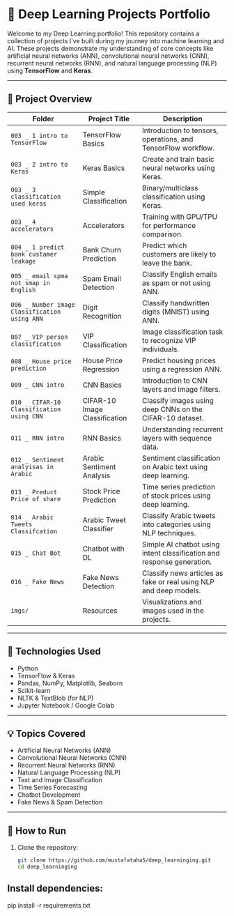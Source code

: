 # 🧠 Deep Learning Projects Portfolio

Welcome to my Deep Learning portfolio! This repository contains a collection of projects I've built during my journey into machine learning and AI. These projects demonstrate my understanding of core concepts like artificial neural networks (ANN), convolutional neural networks (CNN), recurrent neural networks (RNN), and natural language processing (NLP) using **TensorFlow** and **Keras**.

---

## 📁 Project Overview

| Folder | Project Title | Description |
|--------|----------------|-------------|
| `003 _ 1 intro to TensorFlow` | TensorFlow Basics | Introduction to tensors, operations, and TensorFlow workflow. |
| `003 _ 2 intro to Keras` | Keras Basics | Create and train basic neural networks using Keras. |
| `003 _ 3 classification used keras` | Simple Classification | Binary/multiclass classification using Keras. |
| `003 _ 4 accelerators` | Accelerators | Training with GPU/TPU for performance comparison. |
| `004 _ 1 predict bank custamer  leakage` | Bank Churn Prediction | Predict which customers are likely to leave the bank. |
| `005 _ email spma not smap in English` | Spam Email Detection | Classify English emails as spam or not using ANN. |
| `006 _ Number image Classification using ANN` | Digit Recognition | Classify handwritten digits (MNIST) using ANN. |
| `007 _ VIP person classification` | VIP Classification | Image classification task to recognize VIP individuals. |
| `008 _ House price prediction` | House Price Regression | Predict housing prices using a regression ANN. |
| `009 _ CNN intro` | CNN Basics | Introduction to CNN layers and image filters. |
| `010 _ CIFAR-10 Classification using CNN` | CIFAR-10 Image Classification | Classify images using deep CNNs on the CIFAR-10 dataset. |
| `011 _ RNN intro` | RNN Basics | Understanding recurrent layers with sequence data. |
| `012 _ Sentiment analyisas in Arabic` | Arabic Sentiment Analysis | Sentiment classification on Arabic text using deep learning. |
| `013 _ Preduct Price of share` | Stock Price Prediction | Time series prediction of stock prices using deep learning. |
| `014 _ Arabic Tweets Classifcation` | Arabic Tweet Classifier | Classify Arabic tweets into categories using NLP techniques. |
| `015 _ Chat Bot` | Chatbot with DL | Simple AI chatbot using intent classification and response generation. |
| `016 _ Fake News` | Fake News Detection | Classify news articles as fake or real using NLP and deep models. |
| `imgs/` | Resources | Visualizations and images used in the projects. |

---

## 🔧 Technologies Used

- Python
- TensorFlow & Keras
- Pandas, NumPy, Matplotlib, Seaborn
- Scikit-learn
- NLTK & TextBlob (for NLP)
- Jupyter Notebook / Google Colab

---

## 💡 Topics Covered

- Artificial Neural Networks (ANN)
- Convolutional Neural Networks (CNN)
- Recurrent Neural Networks (RNN)
- Natural Language Processing (NLP)
- Text and Image Classification
- Time Series Forecasting
- Chatbot Development
- Fake News & Spam Detection

---

## 🚀 How to Run

1. Clone the repository:
   ```bash
   git clone https://github.com/mustafataha5/deep_learninging.git
   cd deep_learninging


## Install dependencies:

pip install -r requirements.txt